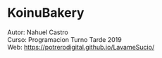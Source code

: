 # KoinuBakery
Autor: Nahuel Castro<br>
Curso: Programacion Turno Tarde 2019<br>
Web: https://potrerodigital.github.io/LavameSucio/<br>

